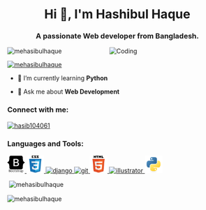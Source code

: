 
<h1 align="center">Hi 👋, I'm Hashibul Haque</h1>
<h3 align="center">A passionate Web developer from Bangladesh.</h3>
<img align="right" alt="Coding" width="270" src="https://miro.medium.com/v2/resize:fit:640/1*w15cWItClGbCg5m70a_hqA.gif">

<p align="left"> <img src="https://komarev.com/ghpvc/?username=mehasibulhaque&label=Profile%20views&color=0e75b6&style=flat" alt="mehasibulhaque" /> </p>

<p align="left"> <a href="https://github.com/ryo-ma/github-profile-trophy"><img src="https://github-profile-trophy.vercel.app/?username=mehasibulhaque" alt="mehasibulhaque" /></a> </p>

- 🌱 I’m currently learning **Python**

- 💬 Ask me about **Web Development**

<h3 align="left">Connect with me:</h3>
<p align="left">
<a href="https://fb.com/hasib104061" target="blank"><img align="center" src="https://raw.githubusercontent.com/rahuldkjain/github-profile-readme-generator/master/src/images/icons/Social/facebook.svg" alt="hasib104061" height="30" width="40" /></a>
</p>

<h3 align="left">Languages and Tools:</h3>
<p align="left"> <a href="https://getbootstrap.com" target="_blank" rel="noreferrer"> <img src="https://raw.githubusercontent.com/devicons/devicon/master/icons/bootstrap/bootstrap-plain-wordmark.svg" alt="bootstrap" width="40" height="40"/> </a> <a href="https://www.w3schools.com/css/" target="_blank" rel="noreferrer"> <img src="https://raw.githubusercontent.com/devicons/devicon/master/icons/css3/css3-original-wordmark.svg" alt="css3" width="40" height="40"/> </a> <a href="https://www.djangoproject.com/" target="_blank" rel="noreferrer"> <img src="https://cdn.worldvectorlogo.com/logos/django.svg" alt="django" width="40" height="40"/> </a> <a href="https://git-scm.com/" target="_blank" rel="noreferrer"> <img src="https://www.vectorlogo.zone/logos/git-scm/git-scm-icon.svg" alt="git" width="40" height="40"/> </a> <a href="https://www.w3.org/html/" target="_blank" rel="noreferrer"> <img src="https://raw.githubusercontent.com/devicons/devicon/master/icons/html5/html5-original-wordmark.svg" alt="html5" width="40" height="40"/> </a> <a href="https://www.adobe.com/in/products/illustrator.html" target="_blank" rel="noreferrer"> <img src="https://www.vectorlogo.zone/logos/adobe_illustrator/adobe_illustrator-icon.svg" alt="illustrator" width="40" height="40"/> </a> <a href="https://www.python.org" target="_blank" rel="noreferrer"> <img src="https://raw.githubusercontent.com/devicons/devicon/master/icons/python/python-original.svg" alt="python" width="40" height="40"/> </a> </p>

<p>&nbsp;<img align="center" src="https://github-readme-stats.vercel.app/api?username=mehasibulhaque&show_icons=true&locale=en" alt="mehasibulhaque" /></p>

<p><img align="center" src="https://github-readme-streak-stats.herokuapp.com/?user=mehasibulhaque&" alt="mehasibulhaque" /></p>

